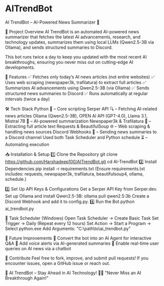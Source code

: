 # AITrendBot
AI TrendBot – AI-Powered News Summarizer 🚀

📌 Project Overview
AI TrendBot is an automated AI-powered news summarizer that fetches the latest AI advancements, research, and technology updates, summarizes them using local LLMs (Qwen2.5-3B via Ollama), and sends structured summaries to Discord.

This bot runs twice a day to keep you updated with the most recent AI breakthroughs, ensuring you never miss out on cutting-edge AI developments.

🔹 Features
✅ Fetches only today’s AI news articles (not entire websites)
✅ Uses web scraping (newspaper3k, trafilatura) to extract full articles
✅ Summarizes AI advancements using Qwen2.5-3B (via Ollama)
✅ Sends structured news summaries to Discord
✅ Runs automatically at regular intervals (twice a day)

🛠️ Tech Stack
Python 🐍 – Core scripting
Serper API 🔍 – Fetching AI-related news articles
Ollama (Qwen2.5-3B), OPEN AI API (GPT-4.0), Llama 3.1, Mistral 7B 🧠 – AI-powered summarization
Newspaper3k & Trafilatura 📰 – Extracting full article text
Requests & BeautifulSoup 🌐 – Web scraping & handling news sources
Discord Webhooks 📩 – Sending news summaries to a Discord channel
Used both Task Scheduler and Python schedule ⏳ – Automating execution

📥 Installation & Setup
1️⃣ Clone the Repository
git clone https://github.com/Harshadeep100/AITrendBot.git
cd AI-TrendBot
2️⃣ Install Dependencies
pip install -r requirements.txt
(Ensure requirements.txt includes: requests, newspaper3k, trafilatura, beautifulsoup4, ollama, schedule.)

3️⃣ Set Up API Keys & Configurations
Get a Serper API Key from Serper.dev.
Set up Ollama and install Qwen2.5-3B:
ollama pull qwen2.5:3b
Create a Discord Webhook and add it to config.py.
4️⃣ Run the Bot
python ai_trendbot.py

🔹 Task Scheduler (Windows)
Open Task Scheduler → Create Basic Task
Set Trigger → Daily (Repeat every 12 hours)
Set Action → Start a Program → Select python.exe
Add Arguments: "C:\path\to\ai_trendbot.py"

📌 Future Improvements
🚀 Convert the bot into an AI Agent for interactive Q&A
🚀 Add voice alerts via AI-generated summaries
🚀 Enable real-time user queries on AI news via a chatbot

🌟 Contribute
Feel free to fork, improve, and submit pull requests! If you encounter issues, open a GitHub issue or reach out.

🚀 AI TrendBot – Stay Ahead in AI Technology! 🤖📡
"Never Miss an AI Breakthrough Again!"

